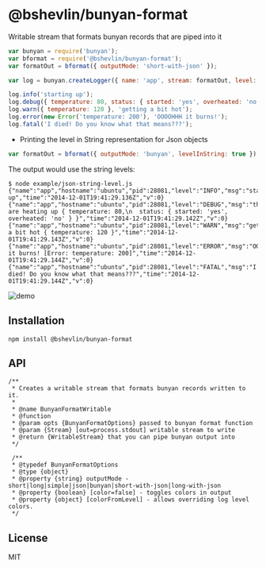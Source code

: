 # @bshevlin/bunyan-format

Writable stream that formats bunyan records that are piped into it

```js
var bunyan = require('bunyan');
var bformat = require('@bshevlin/bunyan-format');
var formatOut = bformat({ outputMode: 'short-with-json' });

var log = bunyan.createLogger({ name: 'app', stream: formatOut, level: 'debug' } );

log.info('starting up');
log.debug({ temperature: 80, status: { started: 'yes', overheated: 'no' } }, 'things are heating up');
log.warn({ temperature: 120 }, 'getting a bit hot');
log.error(new Error('temperature: 200'), 'OOOOHHH it burns!');
log.fatal('I died! Do you know what that means???');
```

* Printing the level in String representation for Json objects

```js
var formatOut = bformat({ outputMode: 'bunyan', levelInString: true });
```

The output would use the string levels:

```
$ node example/json-string-level.js 
{"name":"app","hostname":"ubuntu","pid":28081,"level":"INFO","msg":"starting up","time":"2014-12-01T19:41:29.136Z","v":0}
{"name":"app","hostname":"ubuntu","pid":28081,"level":"DEBUG","msg":"things are heating up { temperature: 80,\n  status: { started: 'yes', overheated: 'no' } }","time":"2014-12-01T19:41:29.142Z","v":0}
{"name":"app","hostname":"ubuntu","pid":28081,"level":"WARN","msg":"getting a bit hot { temperature: 120 }","time":"2014-12-01T19:41:29.143Z","v":0}
{"name":"app","hostname":"ubuntu","pid":28081,"level":"ERROR","msg":"OOOOHHH it burns! [Error: temperature: 200]","time":"2014-12-01T19:41:29.144Z","v":0}
{"name":"app","hostname":"ubuntu","pid":28081,"level":"FATAL","msg":"I died! Do you know what that means???","time":"2014-12-01T19:41:29.144Z","v":0}
```

![demo](https://github.com/bshevlin/bunyan-format/raw/master/assets/bunyan-format-demo.gif)

## Installation

    npm install @bshevlin/bunyan-format

## API

```
/**
 * Creates a writable stream that formats bunyan records written to it.
 *
 * @name BunyanFormatWritable
 * @function
 * @param opts {BunyanFormatOptions} passed to bunyan format function
 * @param {Stream} [out=process.stdout] writable stream to write
 * @return {WritableStream} that you can pipe bunyan output into
 */

 /**
 * @typedef BunyanFormatOptions
 * @type {object}
 * @property {string} outputMode - short|long|simple|json|bunyan|short-with-json|long-with-json
 * @property {boolean} [color=false] - toggles colors in output
 * @property {object} [colorFromLevel] - allows overriding log level colors.
 */
```

## License

MIT
